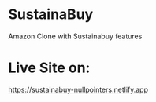 # SustainaBuy
Amazon Clone with Sustainabuy features

# Live Site on:
https://sustainabuy-nullpointers.netlify.app
